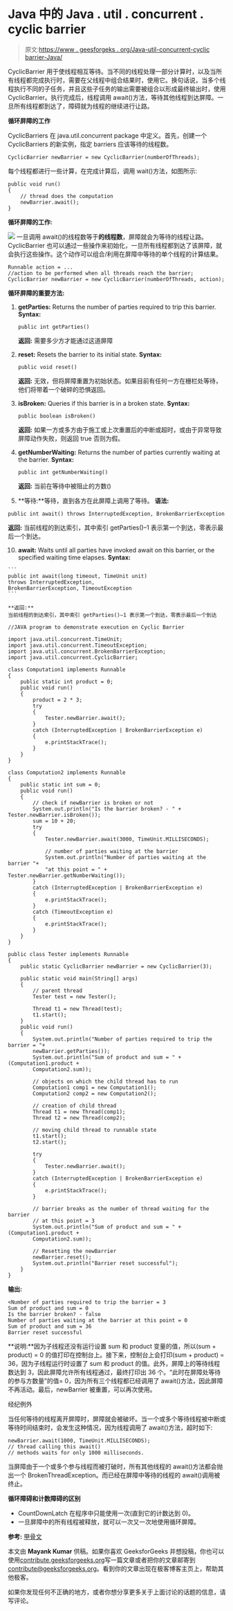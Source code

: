 # Java 中的 Java . util . concurrent . cyclic barrier

> 原文:[https://www . geesforgeks . org/Java-util-concurrent-cyclic barrier-Java/](https://www.geeksforgeeks.org/java-util-concurrent-cyclicbarrier-java/)

CyclicBarrier 用于使线程相互等待。当不同的线程处理一部分计算时，以及当所有线程都完成执行时，需要在父线程中组合结果时，使用它。换句话说，当多个线程执行不同的子任务，并且这些子任务的输出需要被组合以形成最终输出时，使用 CyclicBarrier。执行完成后，线程调用 await()方法，等待其他线程到达屏障。一旦所有线程都到达了，障碍就为线程的继续进行让路。

**循环屏障的工作**

CyclicBarriers 在 java.util.concurrent package 中定义。首先，创建一个 CyclicBarriers 的新实例，指定 barriers 应该等待的线程数。

```
CyclicBarrier newBarrier = new CyclicBarrier(numberOfThreads);
```

每个线程都进行一些计算，在完成计算后，调用 wait()方法，如图所示:

```
public void run()
{
    // thread does the computation
    newBarrier.await();
}

```

**循环屏障的工作:**

![](img/30c9c648b258abc23029c57a92abece6.png)
一旦调用 await()的线程数等于**的线程数**，屏障就会为等待的线程让路。CyclicBarrier 也可以通过一些操作来初始化，一旦所有线程都到达了该屏障，就会执行这些操作。这个动作可以组合/利用在屏障中等待的单个线程的计算结果。

```
Runnable action = ... 
//action to be performed when all threads reach the barrier;
CyclicBarrier newBarrier = new CyclicBarrier(numberOfThreads, action);
```

**循环屏障的重要方法:**

1.  **getParties:** Returns the number of parties required to trip this barrier.
    **Syntax:**

    ```
    public int getParties()
    ```

    **返回:**
    需要多少方才能通过这道屏障

2.  **reset:** Resets the barrier to its initial state.
    **Syntax:**

    ```
    public void reset()
    ```

    **返回:**
    无效，但将屏障重置为初始状态。如果目前有任何一方在栅栏处等待，他们将带着一个破碎的恐惧返回。

3.  **isBroken:** Queries if this barrier is in a broken state.
    **Syntax:**

    ```
    public boolean isBroken()
    ```

    **返回:**
    如果一方或多方由于施工或上次重置后的中断或超时，或由于异常导致屏障动作失败，则返回 true 否则为假。

4.  **getNumberWaiting:** Returns the number of parties currently waiting at the barrier.
    **Syntax:**

    ```
    public int getNumberWaiting()
    ```

    **返回:**
    当前在等待中被阻止的方数()

5.  **等待:**等待，直到各方在此屏障上调用了等待。
    **语法:**

```
public int await() throws InterruptedException, BrokenBarrierException
```

**返回:**
当前线程的到达索引，其中索引 getParties()–1 表示第一个到达，零表示最后一个到达。

10.  **await:** Waits until all parties have invoked await on this barrier, or the specified waiting time elapses.
    **Syntax:**

    ```
    public int await(long timeout, TimeUnit unit) 
    throws InterruptedException,
    BrokenBarrierException, TimeoutException
    ```

    **返回:**
    当前线程的到达索引，其中索引 getParties()–1 表示第一个到达，零表示最后一个到达

```
//JAVA program to demonstrate execution on Cyclic Barrier

import java.util.concurrent.TimeUnit;
import java.util.concurrent.TimeoutException;
import java.util.concurrent.BrokenBarrierException;
import java.util.concurrent.CyclicBarrier;

class Computation1 implements Runnable
{
    public static int product = 0;
    public void run()
    {
        product = 2 * 3;
        try
        {
            Tester.newBarrier.await();
        } 
        catch (InterruptedException | BrokenBarrierException e) 
        {
            e.printStackTrace();
        }
    }
}

class Computation2 implements Runnable
{
    public static int sum = 0;
    public void run()
    {
        // check if newBarrier is broken or not
        System.out.println("Is the barrier broken? - " + Tester.newBarrier.isBroken());
        sum = 10 + 20;
        try
        {
            Tester.newBarrier.await(3000, TimeUnit.MILLISECONDS);

            // number of parties waiting at the barrier
            System.out.println("Number of parties waiting at the barrier "+
            "at this point = " + Tester.newBarrier.getNumberWaiting());
        } 
        catch (InterruptedException | BrokenBarrierException e) 
        {
            e.printStackTrace();
        } 
        catch (TimeoutException e) 
        {
            e.printStackTrace();
        }
    }
}

public class Tester implements Runnable
{
    public static CyclicBarrier newBarrier = new CyclicBarrier(3);

    public static void main(String[] args)
    {
        // parent thread
        Tester test = new Tester();

        Thread t1 = new Thread(test);
        t1.start();
    }
    public void run()
    {
        System.out.println("Number of parties required to trip the barrier = "+
        newBarrier.getParties());
        System.out.println("Sum of product and sum = " + (Computation1.product + 
        Computation2.sum));

        // objects on which the child thread has to run
        Computation1 comp1 = new Computation1();
        Computation2 comp2 = new Computation2();

        // creation of child thread
        Thread t1 = new Thread(comp1);
        Thread t2 = new Thread(comp2);

        // moving child thread to runnable state
        t1.start();
        t2.start();

        try
        {
            Tester.newBarrier.await();
        } 
        catch (InterruptedException | BrokenBarrierException e) 
        {
            e.printStackTrace();
        }

        // barrier breaks as the number of thread waiting for the barrier
        // at this point = 3
        System.out.println("Sum of product and sum = " + (Computation1.product + 
        Computation2.sum));

        // Resetting the newBarrier
        newBarrier.reset();
        System.out.println("Barrier reset successful");
    }
}
```

**输出:**

```
<Number of parties required to trip the barrier = 3
Sum of product and sum = 0
Is the barrier broken? - false
Number of parties waiting at the barrier at this point = 0
Sum of product and sum = 36
Barrier reset successful
```

**说明:**因为子线程还没有运行设置 sum 和 product 变量的值，所以(sum + product) = 0 的值打印在控制台上。接下来，控制台上会打印(sum + product) = 36，因为子线程运行时设置了 sum 和 product 的值。此外，屏障上的等待线程数达到 3，因此屏障允许所有线程通过，最终打印出 36 个。“此时在屏障处等待的参与方数量”的值= 0，因为所有三个线程都已经调用了 await()方法，因此屏障不再活动。最后，newBarrier 被重置，可以再次使用。

经纪例外

当任何等待的线程离开屏障时，屏障就会被破坏。当一个或多个等待线程被中断或等待时间结束时，会发生这种情况，因为线程调用了 await()方法，超时如下:

```
newBarrier.await(1000, TimeUnit.MILLISECONDS);
// thread calling this await() 
// methods waits for only 1000 milliseconds.
```

当屏障由于一个或多个参与线程而被打破时，所有其他线程的 await()方法都会抛出一个 BrokenThreadException。而已经在屏障中等待的线程的 await()调用被终止。

**循环障碍和计数障碍的区别**

*   CountDownLatch 在程序中只能使用一次(直到它的计数达到 0)。
*   一旦屏障中的所有线程被释放，就可以一次又一次地使用循环屏障。

**参考:** [甲骨文](https://docs.oracle.com/javase/7/docs/api/java/util/concurrent/CyclicBarrier.html)

本文由 **Mayank Kumar** 供稿。如果你喜欢 GeeksforGeeks 并想投稿，你也可以使用[contribute.geeksforgeeks.org](http://www.contribute.geeksforgeeks.org)写一篇文章或者把你的文章邮寄到 contribute@geeksforgeeks.org。看到你的文章出现在极客博客主页上，帮助其他极客。

如果你发现任何不正确的地方，或者你想分享更多关于上面讨论的话题的信息，请写评论。